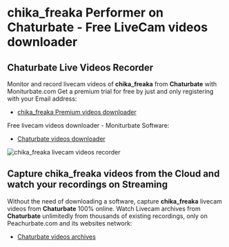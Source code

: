 # chika_freaka Performer on Chaturbate - Free LiveCam videos downloader

## Chaturbate Live Videos Recorder

Monitor and record livecam videos of **chika_freaka** from **Chaturbate** with Moniturbate.com
Get a premium trial for free by just and only registering with your Email address:
* [chika_freaka Premium videos downloader](https://moniturbate.com/request-demo-licence-key.html)

Free livecam videos downloader - Moniturbate Software:
* [Chaturbate videos downloader](https://moniturbate.com/moniturbate-download-software.html)

![chika_freaka livecam videos recorder](https://peachurnet.com/templates/moniturbate-software.png)


## Capture chika_freaka videos from the Cloud and watch your recordings on Streaming

Without the need of downloading a software, capture **chika_freaka** livecam videos from **Chaturbate** 100% online.
Watch Livecam archives from **Chaturbate** unlimitedly from thousands of existing recordings, only on Peachurbate.com and its websites network:
* [Chaturbate videos archives](https://peachurnet.com/)